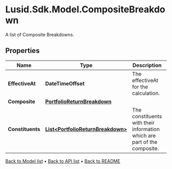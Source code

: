 # Lusid.Sdk.Model.CompositeBreakdown
A list of Composite Breakdowns.

## Properties

Name | Type | Description | Notes
------------ | ------------- | ------------- | -------------
**EffectiveAt** | **DateTimeOffset** | The effectiveAt for the calculation. | 
**Composite** | [**PortfolioReturnBreakdown**](PortfolioReturnBreakdown.md) |  | [optional] 
**Constituents** | [**List&lt;PortfolioReturnBreakdown&gt;**](PortfolioReturnBreakdown.md) | The constituents with their information which are part of the composite. | [optional] 

[Back to Model list](../README.md#documentation-for-models) &#8226; [Back to API list](../README.md#documentation-for-api-endpoints) &#8226; [Back to README](../README.md)

